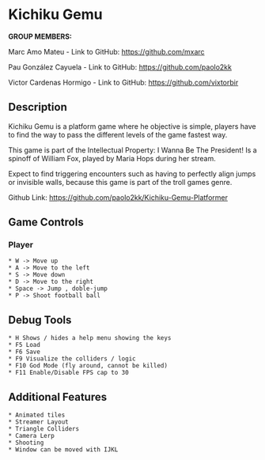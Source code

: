 # Kichiku Gemu

**GROUP MEMBERS:**

Marc Amo Mateu - Link to GitHub: https://github.com/mxarc

Pau González Cayuela - Link to GitHub: https://github.com/paolo2kk

Victor Cardenas Hormigo - Link to GitHub: https://github.com/vixtorbir

## Description

Kichiku Gemu is a platform game where he objective is simple, players have to find the way to pass the different levels of the game fastest way.

This game is part of the Intellectual Property: I Wanna Be The President! Is a spinoff of William Fox, played by Maria Hops during her stream.

Expect to find triggering encounters such as having to perfectly align jumps or invisible walls, because this game is part of the troll games genre.

Github Link: https://github.com/paolo2kk/Kichiku-Gemu-Platformer

## Game Controls   
### Player
    * W -> Move up
    * A -> Move to the left
    * S -> Move down
    * D -> Move to the right
    * Space -> Jump , doble-jump
    * P -> Shoot football ball
## Debug Tools
    * H Shows / hides a help menu showing the keys
    * F5 Load
    * F6 Save
    * F9 Visualize the colliders / logic
    * F10 God Mode (fly around, cannot be killed)
    * F11 Enable/Disable FPS cap to 30

## Additional Features
    * Animated tiles
    * Streamer Layout
    * Triangle Colliders
    * Camera Lerp
    * Shooting
    * Window can be moved with IJKL
